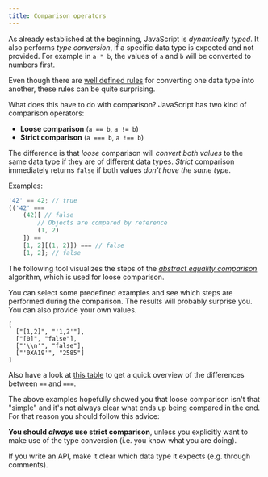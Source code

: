 ```yaml
---
title: Comparison operators
---
```


As already established at the beginning, JavaScript is _dynamically typed_. It
also performs _type conversion_, if a specific data type is expected and not
provided. For example in `a * b`, the values of `a` and `b` will be converted
to numbers first.

Even though there are [well defined rules][conversion rules] for converting one
data type into another, these rules can be quite surprising.

[conversion rules]: http://www.ecma-international.org/ecma-262/5.1/#sec-9

What does this have to do with comparison? JavaScript has two kind of comparison
operators:

-   **Loose comparison** (`a == b`, `a != b`)
-   **Strict comparison** (`a === b`, `a !== b`)

The difference is that _loose_ comparison will _convert both values_ to the same
data type if they are of different data types. _Strict_ comparison immediately
returns `false` if both values _don't have the same type_.

Examples:

```javascript
'42' == 42; // true
(('42' ===
    (42)[ // false
        // Objects are compared by reference
        (1, 2)
    ]) ==
    [1, 2][(1, 2)]) === // false
    [1, 2]; // false
```

The following tool visualizes the steps of the _[abstract equality
comparison](http://www.ecma-international.org/ecma-262/7.0/#sec-abstract-equality-comparison)_
algorithm, which is used for loose comparison.

You can select some predefined examples and see which steps are performed
during the comparison. The results will probably surprise you. You can also
provide your own values.

```react comparison
[
  ["[1,2]", "'1,2'"],
  ["[0]", "false"],
  ["'\\n'", "false"],
  ["'0XA19'", "2585"]
]
```

Also have a look at [this table][comparison table] to get a quick overview of
the differences between `==` and `===`.

The above examples hopefully showed you that loose comparison isn't that
"simple" and it's not always clear what ends up being compared in the end. For
that reason you should follow this advice:

<div class="callout warning">

**You should _always_ use strict comparison**, unless you
explicitly want to make use of the type conversion (i.e. you know what you are
doing).

If you write an API, make it clear which data type it expects (e.g. through
comments).

</div>

[comparison table]: https://dorey.github.io/JavaScript-Equality-Table/
